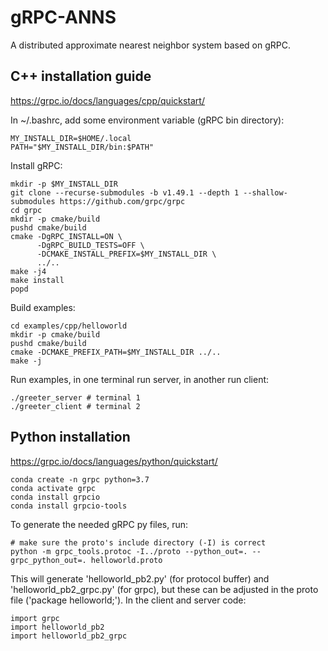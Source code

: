 # gRPC-ANNS

A distributed approximate nearest neighbor system based on gRPC.

## C++ installation guide

https://grpc.io/docs/languages/cpp/quickstart/

In ~/.bashrc, add some environment variable (gRPC bin directory):

```
MY_INSTALL_DIR=$HOME/.local
PATH="$MY_INSTALL_DIR/bin:$PATH"
```

Install gRPC:

```
mkdir -p $MY_INSTALL_DIR
git clone --recurse-submodules -b v1.49.1 --depth 1 --shallow-submodules https://github.com/grpc/grpc
cd grpc
mkdir -p cmake/build
pushd cmake/build
cmake -DgRPC_INSTALL=ON \
      -DgRPC_BUILD_TESTS=OFF \
      -DCMAKE_INSTALL_PREFIX=$MY_INSTALL_DIR \
      ../..
make -j4
make install
popd
```

Build examples:

```
cd examples/cpp/helloworld
mkdir -p cmake/build
pushd cmake/build
cmake -DCMAKE_PREFIX_PATH=$MY_INSTALL_DIR ../..
make -j
```

Run examples, in one terminal run server, in another run client:

```
./greeter_server # terminal 1
./greeter_client # terminal 2
```

## Python installation

https://grpc.io/docs/languages/python/quickstart/

```
conda create -n grpc python=3.7
conda activate grpc
conda install grpcio
conda install grpcio-tools
```

To generate the needed gRPC py files, run:

```
# make sure the proto's include directory (-I) is correct
python -m grpc_tools.protoc -I../proto --python_out=. --grpc_python_out=. helloworld.proto
```

This will generate 'helloworld_pb2.py' (for protocol buffer) and 'helloworld_pb2_grpc.py' (for grpc), but these can be adjusted in the proto file ('package helloworld;'). In the client and server code:

```
import grpc
import helloworld_pb2
import helloworld_pb2_grpc
```

